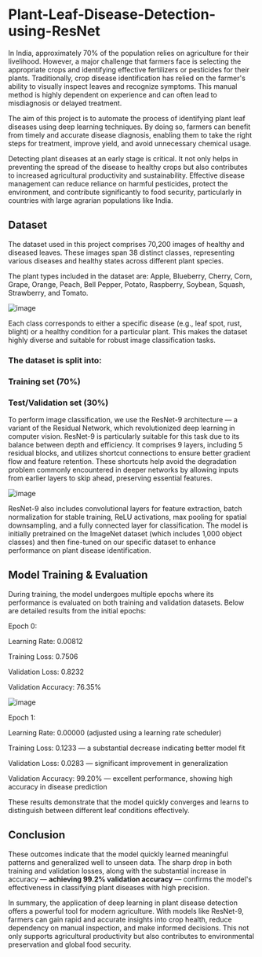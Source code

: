 # Plant-Leaf-Disease-Detection-using-ResNet

In India, approximately 70% of the population relies on agriculture for their livelihood. However, a major challenge that farmers face is selecting the appropriate crops and identifying effective fertilizers or pesticides for their plants. Traditionally, crop disease identification has relied on the farmer's ability to visually inspect leaves and recognize symptoms. This manual method is highly dependent on experience and can often lead to misdiagnosis or delayed treatment.

The aim of this project is to automate the process of identifying plant leaf diseases using deep learning techniques. By doing so, farmers can benefit from timely and accurate disease diagnosis, enabling them to take the right steps for treatment, improve yield, and avoid unnecessary chemical usage.

Detecting plant diseases at an early stage is critical. It not only helps in preventing the spread of the disease to healthy crops but also contributes to increased agricultural productivity and sustainability. Effective disease management can reduce reliance on harmful pesticides, protect the environment, and contribute significantly to food security, particularly in countries with large agrarian populations like India.

## Dataset
The dataset used in this project comprises 70,200 images of healthy and diseased leaves. These images span 38 distinct classes, representing various diseases and healthy states across different plant species. 

The plant types included in the dataset are: Apple, Blueberry, Cherry, Corn, Grape, Orange, Peach, Bell Pepper, Potato, Raspberry, Soybean, Squash, Strawberry, and Tomato.

![image](https://github.com/user-attachments/assets/c5a5437e-0c89-4dcf-8ab4-e18366ebd98c)

Each class corresponds to either a specific disease (e.g., leaf spot, rust, blight) or a healthy condition for a particular plant. This makes the dataset highly diverse and suitable for robust image classification tasks.

### The dataset is split into:
### Training set (70%)
### Test/Validation set (30%)

To perform image classification, we use the ResNet-9 architecture — a variant of the Residual Network, which revolutionized deep learning in computer vision. ResNet-9 is particularly suitable for this task due to its balance between depth and efficiency. It comprises 9 layers, including 5 residual blocks, and utilizes shortcut connections to ensure better gradient flow and feature retention. These shortcuts help avoid the degradation problem commonly encountered in deeper networks by allowing inputs from earlier layers to skip ahead, preserving essential features.

![image](https://github.com/user-attachments/assets/be7bd135-2ec1-4e45-9dc1-ee4bfda279c2)

ResNet-9 also includes convolutional layers for feature extraction, batch normalization for stable training, ReLU activations, max pooling for spatial downsampling, and a fully connected layer for classification. The model is initially pretrained on the ImageNet dataset (which includes 1,000 object classes) and then fine-tuned on our specific dataset to enhance performance on plant disease identification.

## Model Training & Evaluation

During training, the model undergoes multiple epochs where its performance is evaluated on both training and validation datasets. Below are detailed results from the initial epochs:

Epoch 0:

Learning Rate: 0.00812

Training Loss: 0.7506

Validation Loss: 0.8232

Validation Accuracy: 76.35%

![image](https://github.com/user-attachments/assets/f078b0b6-edc1-4c7b-8811-47532407335c)

Epoch 1:

Learning Rate: 0.00000 (adjusted using a learning rate scheduler)

Training Loss: 0.1233 — a substantial decrease indicating better model fit

Validation Loss: 0.0283 — significant improvement in generalization

Validation Accuracy: 99.20% — excellent performance, showing high accuracy in disease prediction

These results demonstrate that the model quickly converges and learns to distinguish between different leaf conditions effectively.

## Conclusion

These outcomes indicate that the model quickly learned meaningful patterns and generalized well to unseen data. The sharp drop in both training and validation losses, along with the substantial increase in accuracy — **achieving 99.2% validation accuracy** — confirms the model's effectiveness in classifying plant diseases with high precision.

In summary, the application of deep learning in plant disease detection offers a powerful tool for modern agriculture. With models like ResNet-9, farmers can gain rapid and accurate insights into crop health, reduce dependency on manual inspection, and make informed decisions. This not only supports agricultural productivity but also contributes to environmental preservation and global food security.
